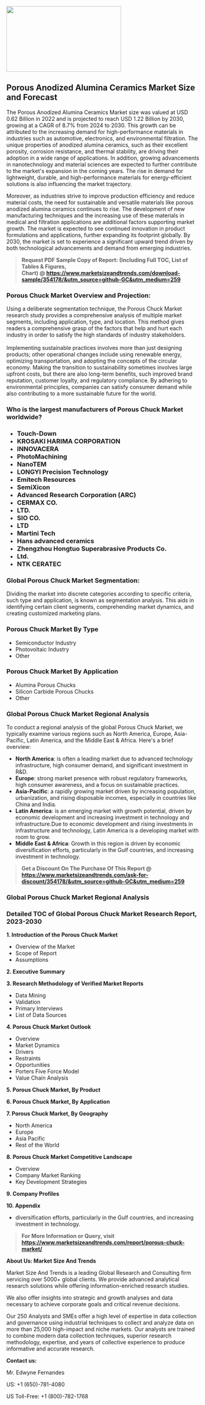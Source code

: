 <p><img class="alignnone size-medium wp-image-20088" src="https://ffe5etoiles.com/wp-content/uploads/2024/12/MST1-300x171.png" alt="" width="300" height="171" /></p><h2>Porous Anodized Alumina Ceramics Market Size and Forecast</h2><p>The Porous Anodized Alumina Ceramics Market size was valued at USD 0.62 Billion in 2022 and is projected to reach USD 1.22 Billion by 2030, growing at a CAGR of 8.7% from 2024 to 2030. This growth can be attributed to the increasing demand for high-performance materials in industries such as automotive, electronics, and environmental filtration. The unique properties of anodized alumina ceramics, such as their excellent porosity, corrosion resistance, and thermal stability, are driving their adoption in a wide range of applications. In addition, growing advancements in nanotechnology and material sciences are expected to further contribute to the market's expansion in the coming years. The rise in demand for lightweight, durable, and high-performance materials for energy-efficient solutions is also influencing the market trajectory.</p><p>Moreover, as industries strive to improve production efficiency and reduce material costs, the need for sustainable and versatile materials like porous anodized alumina ceramics continues to rise. The development of new manufacturing techniques and the increasing use of these materials in medical and filtration applications are additional factors supporting market growth. The market is expected to see continued innovation in product formulations and applications, further expanding its footprint globally. By 2030, the market is set to experience a significant upward trend driven by both technological advancements and demand from emerging industries.</p></p><blockquote id="" class=""><strong>Request PDF Sample Copy of Report: (Including Full TOC, List of Tables &amp; Figures, Chart)&nbsp;@&nbsp;<strong><a href="https://www.marketsizeandtrends.com/download-sample/354178/&utm_source=github-GC&utm_medium=259" target="_blank">https://www.marketsizeandtrends.com/download-sample/354178/&utm_source=github-GC&utm_medium=259</a></strong></strong></blockquote><h3 id="" class="">Porous Chuck Market&nbsp;Overview and Projection:</h3><p id="" class="">Using a deliberate segmentation technique, the Porous Chuck Market research study provides a comprehensive analysis of multiple market segments, including application, type, and location. This method gives readers a comprehensive grasp of the factors that help and hurt each industry in order to satisfy the high standards of industry stakeholders. <br /> <br />Implementing sustainable practices involves more than just designing products; other operational changes include using renewable energy, optimizing transportation, and adopting the concepts of the circular economy. Making the transition to sustainability sometimes involves large upfront costs, but there are also long-term benefits, such improved brand reputation, customer loyalty, and regulatory compliance. By adhering to environmental principles, companies can satisfy consumer demand while also contributing to a more sustainable future for the world.</p><h3 id="" class="">Who is the largest manufacturers of&nbsp;Porous Chuck Market worldwide?</h3><h3 class=""><p><ul><li>Touch-Down </li><li> KROSAKI HARIMA CORPORATION </li><li> INNOVACERA </li><li> PhotoMachining </li><li> NanoTEM </li><li> LONGYI Precision Technology </li><li> Emitech Resources </li><li> SemiXicon </li><li> Advanced Research Corporation (ARC) </li><li> CERMAX CO. </li><li> LTD. </li><li> SIO CO. </li><li> LTD </li><li> Martini Tech </li><li> Hans advanced ceramics </li><li> Zhengzhou Hongtuo Superabrasive Products Co. </li><li> Ltd. </li><li> NTK CERATEC</li></ul></p></h3><h3 id="" class="">Global&nbsp;Porous Chuck Market Segmentation:</h3><p id="" class="">Dividing the market into discrete categories according to specific criteria, such type and application, is known as segmentation analysis. This aids in identifying certain client segments, comprehending market dynamics, and creating customized marketing plans.</p><h3 id="" class="">Porous Chuck Market&nbsp;By Type</h3><p><p><ul><li>Semiconductor Industry</li><li> Photovoltaic Industry</li><li> Other</p></li></ul></p></p><h3 id="" class="">Porous Chuck Market&nbsp;By Application</h3><p class=""><p><ul><li>Alumina Porous Chucks</li><li> Silicon Carbide Porous Chucks</li><li> Other</li></ul></p></p><h3 id="" class="">Global Porous Chuck Market Regional Analysis</h3><p id="" class="">To conduct a regional analysis of the global Porous Chuck Market, we typically examine various regions such as North America, Europe, Asia-Pacific, Latin America, and the Middle East &amp; Africa. Here's a brief overview:</p><ul><li><strong>North America</strong>: is often a leading market due to advanced technology infrastructure, high consumer demand, and significant investment in R&amp;D.</li><li><strong>Europe</strong>: strong market presence with robust regulatory frameworks, high consumer awareness, and a focus on sustainable practices.</li><li><strong>Asia-Pacific</strong>: a rapidly growing market driven by increasing population, urbanization, and rising disposable incomes, especially in countries like China and India.</li><li><strong>Latin America</strong>: is an emerging market with growth potential, driven by economic development and increasing investment in technology and infrastructure.Due to economic development and rising investments in infrastructure and technology, Latin America is a developing market with room to grow.</li><li><strong>Middle East &amp; Africa</strong>: Growth in this region is driven by economic diversification efforts, particularly in the Gulf countries, and increasing investment in technology.</li></ul><blockquote id="" class=""><strong>Get a Discount On The Purchase Of This Report @ <strong><a href="https://www.marketsizeandtrends.com/ask-for-discount/354178/&utm_source=github-GC&utm_medium=259" target="_blank">https://www.marketsizeandtrends.com/ask-for-discount/354178/&utm_source=github-GC&utm_medium=259</a></strong></strong></blockquote><h3 id="" class="">Global Porous Chuck Market Regional Analysis</h3><h3 id="" class="">Detailed TOC of Global Porous Chuck Market Research Report, 2023-2030</h3><p id="" class=""><strong>1. Introduction of the Porous Chuck Market</strong></p><ul><li>Overview of the Market</li><li>Scope of Report</li><li>Assumptions</li></ul><p id="" class=""><strong>2. Executive Summary</strong></p><p id="" class=""><strong>3. Research Methodology of Verified Market Reports</strong></p><ul><li>Data Mining</li><li>Validation</li><li>Primary Interviews</li><li>List of Data Sources</li></ul><p id="" class=""><strong>4. Porous Chuck Market Outlook</strong></p><ul><li>Overview</li><li>Market Dynamics</li><li>Drivers</li><li>Restraints</li><li>Opportunities</li><li>Porters Five Force Model</li><li>Value Chain Analysis</li></ul><p id="" class=""><strong>5. Porous Chuck Market, By Product</strong></p><p id="" class=""><strong>6. Porous Chuck Market, By Application</strong></p><p id="" class=""><strong>7. Porous Chuck Market, By Geography</strong></p><ul><li>North America</li><li>Europe</li><li>Asia Pacific</li><li>Rest of the World</li></ul><p id="" class=""><strong>8. Porous Chuck Market Competitive Landscape</strong></p><ul><li>Overview</li><li>Company Market Ranking</li><li>Key Development Strategies</li></ul><p id="" class=""><strong>9. Company Profiles</strong></p><p id="" class=""><strong>10. Appendix</strong></p><ul><li>diversification efforts, particularly in the Gulf countries, and increasing investment in technology.</li></ul><blockquote id="" class=""><strong>For More Information or Query, visit <strong><strong><a href="https://www.marketsizeandtrends.com/report/porous-chuck-market/" target="_blank">https://www.marketsizeandtrends.com/report/porous-chuck-market/</a></strong></strong></strong></blockquote><p id="" class=""><strong>About Us: Market Size And Trends</strong></p><p id="" class="">Market Size And Trends is a leading Global Research and Consulting firm servicing over 5000+ global clients. We provide advanced analytical research solutions while offering information-enriched research studies.</p><p id="" class="">We also offer insights into strategic and growth analyses and data necessary to achieve corporate goals and critical revenue decisions.</p><p id="" class="">Our 250 Analysts and SMEs offer a high level of expertise in data collection and governance using industrial techniques to collect and analyze data on more than 25,000 high-impact and niche markets. Our analysts are trained to combine modern data collection techniques, superior research methodology, expertise, and years of collective experience to produce informative and accurate research.</p><p id="" class=""><strong>Contact us:</strong></p><p id="" class="">Mr. Edwyne Fernandes</p><p id="" class="">US: +1 (650)-781-4080</p><p id="" class="">US Toll-Free: +1 (800)-782-1768</p>
